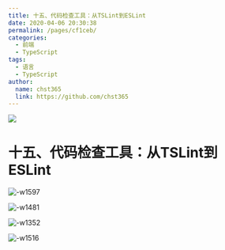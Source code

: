 ```yaml
---
title: 十五、代码检查工具：从TSLint到ESLint
date: 2020-04-06 20:30:38
permalink: /pages/cf1ceb/
categories: 
  - 前端
  - TypeScript
tags: 
  - 语言
  - TypeScript
author: 
  name: chst365
  link: https://github.com/chst365
---
```

![](https://cdn.jsdelivr.net/gh/chst365/bolgImgs/imgs/topImgs/298.jpg)
# 十五、代码检查工具：从TSLint到ESLint
![-w1597](https://upload.smart-lzgz.cn/mweb/2021%2002%2001%2016121846611815%2015861763614750%20.jpg)

![-w1481](https://upload.smart-lzgz.cn/mweb/2021%2002%2001%2016121846611830%2015861764627559%20.jpg)

![-w1352](https://upload.smart-lzgz.cn/mweb/2021%2002%2001%2016121846611844%2015861766258610%20.jpg)

![-w1516](https://upload.smart-lzgz.cn/mweb/2021%2002%2001%2016121846611859%2015861779120786%20.jpg)
